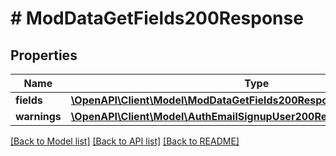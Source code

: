 # # ModDataGetFields200Response

## Properties

Name | Type | Description | Notes
------------ | ------------- | ------------- | -------------
**fields** | [**\OpenAPI\Client\Model\ModDataGetFields200ResponseFieldsInner[]**](ModDataGetFields200ResponseFieldsInner.md) |  |
**warnings** | [**\OpenAPI\Client\Model\AuthEmailSignupUser200ResponseWarningsInner[]**](AuthEmailSignupUser200ResponseWarningsInner.md) |  | [optional]

[[Back to Model list]](../../README.md#models) [[Back to API list]](../../README.md#endpoints) [[Back to README]](../../README.md)
